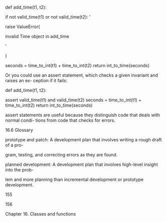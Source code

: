 def add_time(t1, t2):

if not valid_time(t1) or not valid_time(t2): ’

raise ValueError(

invalid Time object in add_time

’

)

seconds = time_to_int(t1) + time_to_int(t2) return int_to_time(seconds)

Or you could use an assert statement, which checks a given invariant and raises an ex- ception if it fails:

def add_time(t1, t2):

assert valid_time(t1) and valid_time(t2) seconds = time_to_int(t1) + time_to_int(t2) return int_to_time(seconds)

assert statements are useful because they distinguish code that deals with normal condi- tions from code that checks for errors.

16.6 Glossary

prototype and patch: A development plan that involves writing a rough draft of a pro-

gram, testing, and correcting errors as they are found.

planned development: A development plan that involves high-level insight into the prob-

lem and more planning than incremental development or prototype development.

155

156

Chapter 16. Classes and functions
